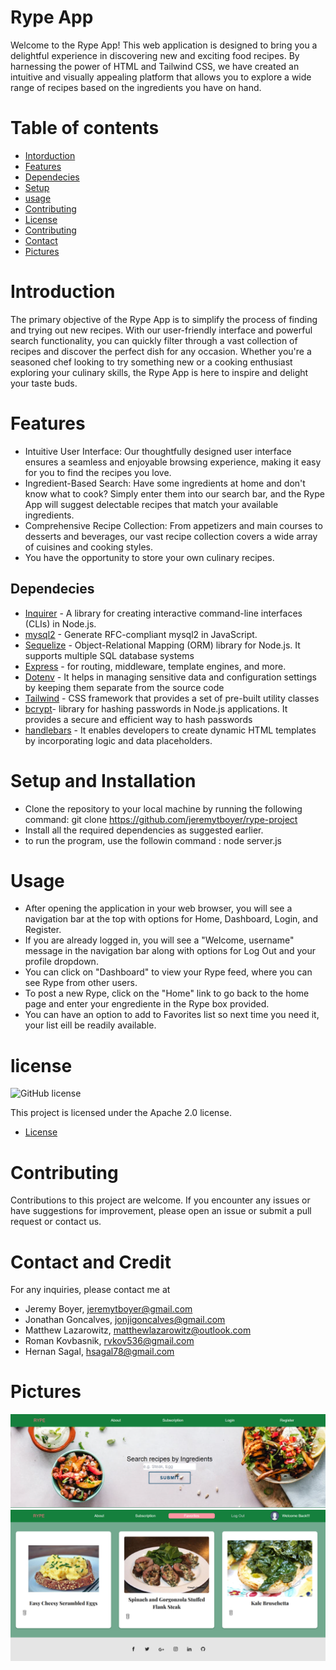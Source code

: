 # Rype App
Welcome to the Rype App! This web application is designed to bring you a delightful experience in discovering new and exciting food recipes. By harnessing the power of HTML and Tailwind CSS, we have created an intuitive and visually appealing platform that allows you to explore a wide range of recipes based on the ingredients you have on hand.

# Table of contents

- [Intorduction](#introduction)
- [Features](#Features)
- [Dependecies](#dependecies)
- [Setup](#setup_and_installation)
- [usage](#usage)
- [Contributing](#contributing)
- [License](#license)
- [Contributing](#Contributing)
- [Contact](#Contact_and_Credit)
- [Pictures](#Pictures)

# Introduction

The primary objective of the Rype App is to simplify the process of finding and trying out new recipes. With our user-friendly interface and powerful search functionality, you can quickly filter through a vast collection of recipes and discover the perfect dish for any occasion. Whether you're a seasoned chef looking to try something new or a cooking enthusiast exploring your culinary skills, the Rype App is here to inspire and delight your taste buds.

# Features

- Intuitive User Interface: Our thoughtfully designed user interface ensures a seamless and enjoyable browsing experience, making it easy for you to find the recipes you love.
- Ingredient-Based Search: Have some ingredients at home and don't know what to cook? Simply enter them into our search bar, and the Rype App will suggest delectable recipes that match your available ingredients.
- Comprehensive Recipe Collection: From appetizers and main courses to desserts and beverages, our vast recipe collection covers a wide array of cuisines and cooking styles.
- You have the opportunity to store your own culinary recipes.

## Dependecies

- [Inquirer](https://www.npmjs.com/package/inquirer) - A library for creating interactive command-line interfaces (CLIs) in Node.js.
- [mysql2](https://www.npmjs.com/package/mysql2) - Generate RFC-compliant mysql2 in JavaScript.
- [Sequelize](https://www.npmjs.com/package/sequelize) -  Object-Relational Mapping (ORM) library for Node.js. It supports multiple SQL database systems
- [Express](https://www.npmjs.com/package/express) - for routing, middleware, template engines, and more. 
- [Dotenv](https://www.npmjs.com/package/dotenv) -  It helps in managing sensitive data and configuration settings by keeping them separate from the source code
- [Tailwind](https://v2.tailwindcss.com/docs) -  CSS framework that provides a set of pre-built utility classes
- [bcrypt](https://www.npmjs.com/package/bcrypt)-  library for hashing passwords in Node.js applications. It provides a secure and efficient way to hash passwords
- [handlebars](https://www.npmjs.com/package/handlebars) -  It enables developers to create dynamic HTML templates by incorporating logic and data placeholders.

# Setup and Installation

- Clone the repository to your local machine by running the following command: git clone https://github.com/jeremytboyer/rype-project
- Install all the required dependencies as suggested earlier.
- to run the program, use the followin command :  node server.js
 

# Usage

- After opening the application in your web browser, you will see a navigation bar at the top with options for Home, Dashboard, Login, and Register.
- If you are already logged in, you will see a "Welcome, username" message in the navigation bar along with options for Log Out and your profile dropdown.
- You can click on "Dashboard" to view your Rype feed, where you can see Rype from other users.
- To post a new Rype, click on the "Home" link to go back to the home page and enter your engrediente in the Rype box provided.
- You can have an option to add to Favorites list so next time you need it, your list eill be readily available.  

# license 
![GitHub license](https://img.shields.io/badge/license-Apache%202.0-blue.svg)

This project is licensed under the Apache 2.0 license.

* [License](#license)

# Contributing

Contributions to this project are welcome. If you encounter any issues or have suggestions for improvement, please open an issue or submit a pull request or contact us.

# Contact and Credit 

For any inquiries, please contact me at

 - Jeremy Boyer, jeremytboyer@gmail.com
 - Jonathan Goncalves, jonjigoncalves@gmail.com
 - Matthew Lazarowitz, matthewlazarowitz@outlook.com
 - Roman Kovbasnik, rvkov536@gmail.com
 - Hernan Sagal, hsagal78@gmail.com

# Pictures

![Screenshot](/assets/appExamples/firstPage1.png)
![Screenshot](/assets/appExamples/favoritesPage.png)
